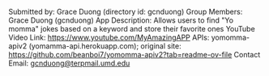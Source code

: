 Submitted by: Grace Duong (directory id: gcnduong)
Group Members: Grace Duong (gcnduong)
App Description: Allows users to find "Yo momma" jokes based on a keyword and store their favorite ones
YouTube Video Link: https://www.youtube.com/MyAmazingAPP
APIs: yomomma-apiv2 (yomamma-api.herokuapp.com); original site: https://github.com/beanboi7/yomomma-apiv2?tab=readme-ov-file 
Contact Email:  gcnduong@terpmail.umd.edu